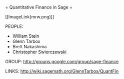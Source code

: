 = Quantitative Finance in Sage =


[[ImageLink(mrw.png)]]

PEOPLE:
  * William Stein
  * Glenn Tarbox
  * Brett Nakashima
  * Christopher Swierczewski

GROUP:
  http://groups.google.com/group/sage-finance

LINKS:
  http://wiki.sagemath.org/GlennTarbox/QuantFin
